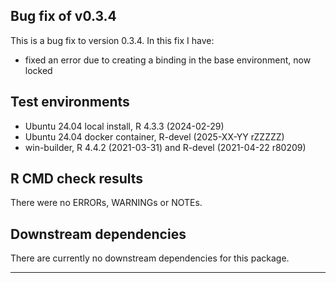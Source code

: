 ## Bug fix of v0.3.4
This is a bug fix to version 0.3.4. In this fix I have:

* fixed an error due to creating a binding in the base environment, now locked

## Test environments
* Ubuntu 24.04 local install, R 4.3.3 (2024-02-29)
* Ubuntu 24.04 docker container, R-devel (2025-XX-YY rZZZZZ)
* win-builder, R 4.4.2 (2021-03-31) and R-devel (2021-04-22 r80209)

## R CMD check results
There were no ERRORs, WARNINGs or NOTEs.

## Downstream dependencies
There are currently no downstream dependencies for this package.

---
